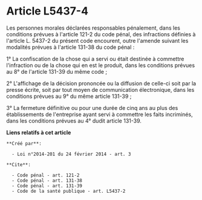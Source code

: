 # Article L5437-4

Les personnes morales déclarées responsables pénalement, dans les conditions prévues à l'article 121-2 du code pénal, des
infractions définies à l'article L. 5437-2 du présent code encourent, outre l'amende suivant les modalités prévues à
l'article 131-38 du code pénal : 

1° La confiscation de la chose qui a servi ou était destinée à commettre l'infraction ou de la chose qui en est le produit,
dans les conditions prévues au 8° de l'article 131-39 du même code ; 

2° L'affichage de la décision prononcée ou la diffusion de celle-ci soit par la presse écrite, soit par tout moyen de
communication électronique, dans les conditions prévues au 9° du même article 131-39 ; 

3° La fermeture définitive ou pour une durée de cinq ans au plus des établissements de l'entreprise ayant servi à commettre
les faits incriminés, dans les conditions prévues au 4° dudit article 131-39.

**Liens relatifs à cet article**

	**Créé par**:

	  - Loi n°2014-201 du 24 février 2014 - art. 3

	**Cite**:

	  - Code pénal - art. 121-2
	  - Code pénal - art. 131-38
	  - Code pénal - art. 131-39
	  - Code de la santé publique - art. L5437-2
